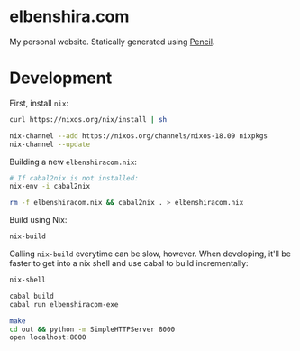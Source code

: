 # elbenshira.com

My personal website. Statically generated using
[Pencil](https://hackage.haskell.org/package/pencil).

# Development

First, install `nix`:

```bash
curl https://nixos.org/nix/install | sh

nix-channel --add https://nixos.org/channels/nixos-18.09 nixpkgs
nix-channel --update
```

Building a new `elbenshiracom.nix`:

```bash
# If cabal2nix is not installed:
nix-env -i cabal2nix

rm -f elbenshiracom.nix && cabal2nix . > elbenshiracom.nix
```

Build using Nix:

```bash
nix-build
```

Calling `nix-build` everytime can be slow, however. When developing, it'll be
faster to get into a nix shell and use cabal to build incrementally:

```bash
nix-shell

cabal build
cabal run elbenshiracom-exe
```


```bash
make
cd out && python -m SimpleHTTPServer 8000
open localhost:8000
```

